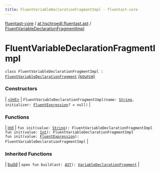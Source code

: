 ```yaml
---
title: FluentVariableDeclarationFragmentImpl - fluentast-core
---
```


[fluentast-core](../../index.html) / [at.hschroedl.fluentast.ast](../index.html) / [FluentVariableDeclarationFragmentImpl](.)

# FluentVariableDeclarationFragmentImpl

`class FluentVariableDeclarationFragmentImpl : `[`FluentVariableDeclarationFragment`](../-fluent-variable-declaration-fragment/index.html) [(source)](https://github.com/hschroedl/FluentAST/tree/master/core/src/main/kotlin//at.hschroedl.fluentast/ast/VariableDeclarationFragment.kt#L50)

### Constructors

| [&lt;init&gt;](-init-.html) | `FluentVariableDeclarationFragmentImpl(name: `[`String`](https://kotlinlang.org/api/latest/jvm/stdlib/kotlin/-string/index.html)`, initializer: `[`FluentExpression`](../../at.hschroedl.fluentast.ast.expression/-fluent-expression/index.html)`? = null)` |

### Functions

| [init](init.html) | `fun init(value: `[`String`](https://kotlinlang.org/api/latest/jvm/stdlib/kotlin/-string/index.html)`): FluentVariableDeclarationFragmentImpl`<br>`fun init(value: `[`Int`](https://kotlinlang.org/api/latest/jvm/stdlib/kotlin/-int/index.html)`): FluentVariableDeclarationFragmentImpl`<br>`fun init(value: `[`FluentExpression`](../../at.hschroedl.fluentast.ast.expression/-fluent-expression/index.html)`): FluentVariableDeclarationFragmentImpl` |

### Inherited Functions

| [build](../-fluent-variable-declaration-fragment/build.html) | `open fun build(ast: `[`AST`](https://help.eclipse.org/neon/topic/org.eclipse.jdt.doc.isv/reference/api/org/eclipse/jdt/core/dom/AST.html)`): `[`VariableDeclarationFragment`](https://help.eclipse.org/neon/topic/org.eclipse.jdt.doc.isv/reference/api/org/eclipse/jdt/core/dom/VariableDeclarationFragment.html) |

